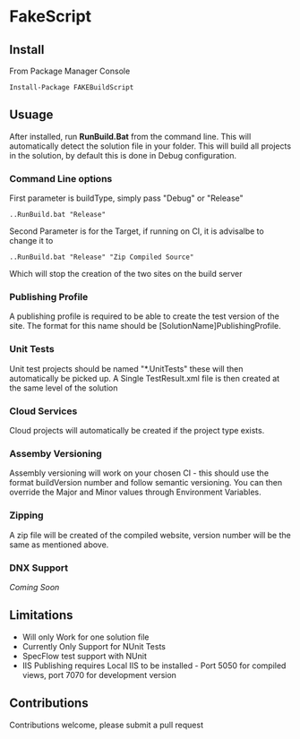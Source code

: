 # FakeScript

## Install

From Package Manager Console
````
Install-Package FAKEBuildScript
````
## Usuage

After installed, run __RunBuild.Bat__ from the command line. This will automatically detect the solution file in your folder. This will build all projects in the solution, by default this is done in Debug configuration.

### Command Line options
First parameter is buildType, simply pass "Debug" or "Release"

````
..RunBuild.bat "Release"
````
Second Parameter is for the Target, if running on CI, it is advisalbe to change it to
````
..RunBuild.bat "Release" "Zip Compiled Source"
````
Which will stop the creation of the two sites on the build server

### Publishing Profile
A publishing profile is required to be able to create the test version of the site. The format for this name should be [SolutionName]PublishingProfile.

### Unit Tests
Unit test projects should be named "*.UnitTests" these will then automatically be picked up. A Single TestResult.xml file is then created at the same level of the solution

### Cloud Services
Cloud projects will automatically be created if the project type exists.

### Assemby Versioning
Assembly versioning will work on your chosen CI - this should use the format buildVersion number and follow semantic versioning. You can then override the Major and Minor values through Environment Variables.

### Zipping
A zip file will be created of the compiled website, version number will be the same as mentioned above.

### DNX Support
_Coming Soon_

## Limitations

* Will only Work for one solution file
* Currently Only Support for NUnit Tests
* SpecFlow test support with NUnit
* IIS Publishing requires Local IIS to be installed - Port 5050 for compiled views, port 7070 for development version

## Contributions

Contributions welcome, please submit a pull request

